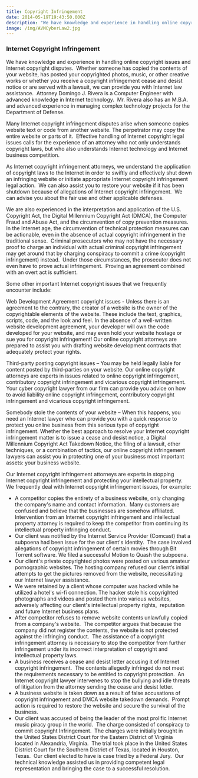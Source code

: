 ```yaml
---
title: Copyright Infringement
date: 2014-05-19T19:43:50.000Z
description: "We have knowledge and experience in handling online copyright issues and Internet copyright disputes.\_ Whether someone has copied the contents of your website, has posted your copyrighted photos, music, or other creative works or whether you receive a copyright infringement cease and desist notice or are served with a lawsuit, we can provide you with Internet law assistance."
image: /img/AVMCyberLaw2.jpg
---
```

### Internet Copyright Infringement

We have knowledge and experience in handling online copyright issues and Internet copyright disputes.  Whether someone has copied the contents of your website, has posted your copyrighted photos, music, or other creative works or whether you receive a copyright infringement cease and desist notice or are served with a lawsuit, we can provide you with Internet law assistance.  Attorney Domingo J. Rivera is a Computer Engineer with advanced knowledge in Internet technology.  Mr. Rivera also has an M.B.A. and advanced experience in managing complex technology projects for the Department of Defense.

Many Internet copyright infringement disputes arise when someone copies website text or code from another website. The perpetrator may copy the entire website or parts of it.  Effective handling of Internet copyright legal issues calls for the experience of an attorney who not only understands copyright laws, but who also understands Internet technology and Internet business competition.

As Internet copyright infringement attorneys, we understand the application of copyright laws to the Internet in order to swiftly and effectively shut down an infringing website or initiate appropriate Internet copyright infringement legal action.  We can also assist you to restore your website if it has been shutdown because of allegations of Internet copyright infringement.  We can advise you about the fair use and other applicable defenses.

We are also experienced in the interpretation and application of the U.S. Copyright Act, the Digital Millennium Copyright Act (DMCA), the  Computer Fraud and Abuse Act, and the circumvention of copy prevention measures. In the Internet age, the circumvention of technical protection measures can be actionable, even in the absence of actual copyright infringement in the traditional sense.  Criminal prosecutors who may not have the necessary proof to charge an individual with actual criminal copyright infringement may get around that by charging conspiracy to commit a crime (copyright infringement) instead.  Under those circumstances, the prosecutor does not even have to prove actual infringement.  Proving an agreement combined with an overt act is sufficient.

Some other important Internet copyright issues that we frequently encounter include:

Web Development Agreement copyright issues - Unless there is an agreement to the contrary, the creator of a website is the owner of the copyrightable elements of the website. These include the text, graphics, scripts, code, and the look and feel. In the absence of a well-written website development agreement, your developer will own the code developed for your website, and may even hold your website hostage or sue you for copyright infringement! Our online copyright attorneys are prepared to assist you with drafting website development contracts that adequately protect your rights.

Third-party posting copyright issues – You may be held legally liable for content posted by third-parties on your website. Our online copyright attorneys are experts in issues related to online copyright infringement, contributory copyright infringement and vicarious copyright infringement. Your cyber copyright lawyer from our firm can provide you advice on how to avoid liability online copyright infringement, contributory copyright infringement and vicarious copyright infringement.

Somebody stole the contents of your website – When this happens, you need an Internet lawyer who can provide you with a quick response to protect you online business from this serious type of copyright infringement. Whether the best approach to resolve your Internet copyright infringement matter is to issue a cease and desist notice, a Digital Millennium Copyright Act Takedown Notice, the filing of a lawsuit, other techniques, or a combination of tactics, our online copyright infringement lawyers can assist you in protecting one of your business most important assets: your business website.

Our Internet copyright infringement attorneys are experts in stopping Internet copyright infringement and protecting your intellectual property.  We frequently deal with Internet copyright infringement issues, for example:

* A competitor copies the entirety of a business website, only changing the company's name and contact information.  Many customers are confused and believe that the businesses are somehow affiliated.  Intervention from an Internet copyright infringement and intellectual property attorney is required to keep the competitor from continuing its intellectual property infringing conduct.
* Our client was notified by the Internet Service Provider (Comcast) that a subpoena had been issue for the our client's identity.  The case involved allegations of copyright infringement of certain movies through Bit Torrent software. We filed a successful Motion to Quash the subpoena.  
* Our client's private copyrighted photos were posted on various amateur pornographic websites. The hosting company refused our client&#8217;s initial attempts to get the pictures removed from the website, necessitating our Internet lawyer assistance.
* We were retained by a client whose computer was hacked while he utilized a hotel's wi-fi connection. The hacker stole his copyrighted photographs and videos and posted them into various websites, adversely affecting our client's intellectual property rights,  reputation and future Internet business plans.
* After competitor refuses to remove website contents unlawfully copied from a company's website.  The competitor argues that because the company did not register the contents, the website is not protected against the infringing conduct.  The assistance of a copyright infringement attorney is necessary to stop the competitor from further infringement under its incorrect interpretation of copyright and intellectual property laws.
* A business receives a cease and desist letter accusing it of Internet copyright infringement.  The contents allegedly infringed do not meet the requirements necessary to be entitled to copyright protection.  An Internet copyright lawyer intervenes to stop the bullying and idle threats of litigation from the attorney sending the cease and desist letter.
* A business website is taken down as a result of false accusations of copyright infringement and DMCA website takedown demands.  Prompt action is required to restore the website and secure the survival of the business.
* Our client was accused of being the leader of the most prolific Internet music piracy group in the world.  The charge consisted of conspiracy to commit copyright Infringement.  The charges were initially brought in the United States District Court for the Eastern District of Virginia located in Alexandria, Virginia.  The trial took place in the United States District Court for the Southern District of Texas, located in Houston, Texas.  Our client elected to have is case tried by a Federal Jury.  Our technical knowledge assisted us in providing competent legal representation and bringing the case to a successful resolution.
